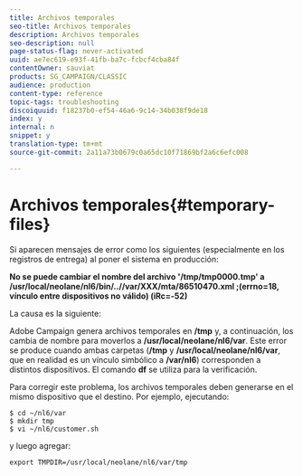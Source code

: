 ```yaml
---
title: Archivos temporales
seo-title: Archivos temporales
description: Archivos temporales
seo-description: null
page-status-flag: never-activated
uuid: ae7ec619-e93f-41fb-ba7c-fcbcf4cba84f
contentOwner: sauviat
products: SG_CAMPAIGN/CLASSIC
audience: production
content-type: reference
topic-tags: troubleshooting
discoiquuid: f18237b0-ef54-46a6-9c14-34b038f9de18
index: y
internal: n
snippet: y
translation-type: tm+mt
source-git-commit: 2a11a73b0679c0a65dc10f71869bf2a6c6efc008

---
```



# Archivos temporales{#temporary-files}

Si aparecen mensajes de error como los siguientes (especialmente en los registros de entrega) al poner el sistema en producción:

**No se puede cambiar el nombre del archivo &#39;/tmp/tmp0000.tmp&#39; a /usr/local/neolane/nl6/bin/..//var/XXX/mta/86510470.xml ;(errno=18, vínculo entre dispositivos no válido) (iRc=-52)**

La causa es la siguiente:

Adobe Campaign genera archivos temporales en **/tmp** y, a continuación, los cambia de nombre para moverlos a **/usr/local/neolane/nl6/var**. Este error se produce cuando ambas carpetas (**/tmp** y **/usr/local/neolane/nl6/var**, que en realidad es un vínculo simbólico a **/var/nl6**) corresponden a distintos dispositivos. El comando **df** se utiliza para la verificación.

Para corregir este problema, los archivos temporales deben generarse en el mismo dispositivo que el destino. Por ejemplo, ejecutando:

```
$ cd ~/nl6/var
$ mkdir tmp
$ vi ~/nl6/customer.sh
```

y luego agregar:

```
export TMPDIR=/usr/local/neolane/nl6/var/tmp 
```

